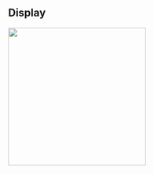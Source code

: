 ## Display
<img width="280" height=“512” src="https://github.com/HirayClay/BasketBallBehavior/static/master/static/behaviorgif.gif"></img>
